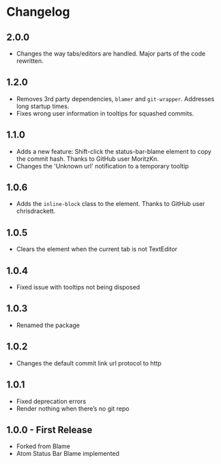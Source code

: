# Changelog

## 2.0.0
* Changes the way tabs/editors are handled. Major parts of the code rewritten.

## 1.2.0
* Removes 3rd party dependencies, `blamer` and `git-wrapper`. Addresses long startup times.
* Fixes wrong user information in tooltips for squashed commits.

## 1.1.0
* Adds a new feature: Shift-click the status-bar-blame element to copy the commit hash. Thanks to GitHub user MoritzKn.
* Changes the 'Unknown url' notification to a temporary tooltip

## 1.0.6
* Adds the `inline-block` class to the element. Thanks to GitHub user chrisdrackett.

## 1.0.5
* Clears the element when the current tab is not TextEditor

## 1.0.4
* Fixed issue with tooltips not being disposed

## 1.0.3
* Renamed the package

## 1.0.2
* Changes the default commit link url protocol to http

## 1.0.1
* Fixed deprecation errors
* Render nothing when there’s no git repo

## 1.0.0 - First Release
* Forked from Blame
* Atom Status Bar Blame implemented
